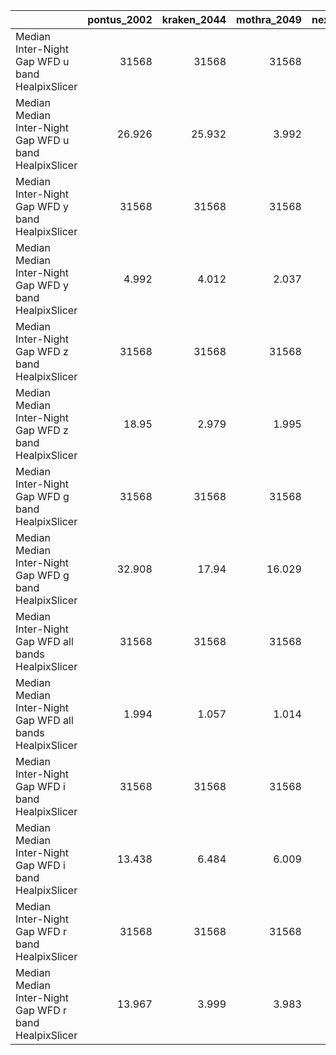 |                                                           |   pontus_2002 |   kraken_2044 |   mothra_2049 |   nexus_2097 |
|:----------------------------------------------------------|--------------:|--------------:|--------------:|-------------:|
| Median Inter-Night Gap WFD u band HealpixSlicer           |     31568     |     31568     |     31568     |    31568     |
| Median Median Inter-Night Gap WFD u band HealpixSlicer    |        26.926 |        25.932 |         3.992 |        2.978 |
| Median Inter-Night Gap WFD y band HealpixSlicer           |     31568     |     31568     |     31568     |    31568     |
| Median Median Inter-Night Gap WFD y band HealpixSlicer    |         4.992 |         4.012 |         2.037 |        2.021 |
| Median Inter-Night Gap WFD z band HealpixSlicer           |     31568     |     31568     |     31568     |    31568     |
| Median Median Inter-Night Gap WFD z band HealpixSlicer    |        18.95  |         2.979 |         1.995 |        1.984 |
| Median Inter-Night Gap WFD g band HealpixSlicer           |     31568     |     31568     |     31568     |    31568     |
| Median Median Inter-Night Gap WFD g band HealpixSlicer    |        32.908 |        17.94  |        16.029 |       16.952 |
| Median Inter-Night Gap WFD all bands HealpixSlicer        |     31568     |     31568     |     31568     |    31568     |
| Median Median Inter-Night Gap WFD all bands HealpixSlicer |         1.994 |         1.057 |         1.014 |        1.014 |
| Median Inter-Night Gap WFD i band HealpixSlicer           |     31568     |     31568     |     31568     |    31568     |
| Median Median Inter-Night Gap WFD i band HealpixSlicer    |        13.438 |         6.484 |         6.009 |        6.454 |
| Median Inter-Night Gap WFD r band HealpixSlicer           |     31568     |     31568     |     31568     |    31568     |
| Median Median Inter-Night Gap WFD r band HealpixSlicer    |        13.967 |         3.999 |         3.983 |        3.971 |
